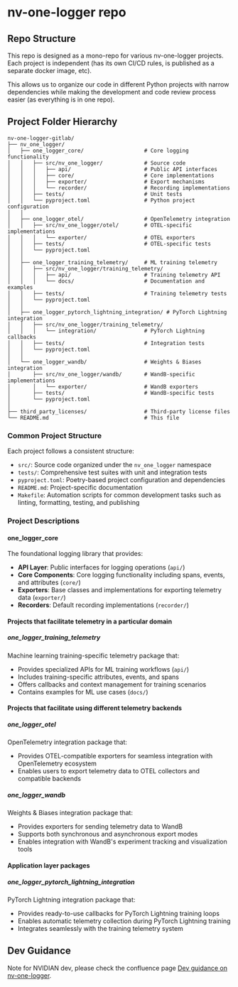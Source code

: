 # nv-one-logger repo

## Repo Structure

This repo is designed as a mono-repo for various nv-one-logger projects. Each project is independent (has its own CI/CD rules, is published as a separate docker image, etc).

This allows us to organize our code in different Python projects with narrow dependencies while making the development and code review process easier (as everything is in one repo).

## Project Folder Hierarchy

```
nv-one-logger-gitlab/
├── nv_one_logger/
│   ├── one_logger_core/                   # Core logging functionality
│   │   ├── src/nv_one_logger/             # Source code
│   │   │   ├── api/                       # Public API interfaces
│   │   │   ├── core/                      # Core implementations
│   │   │   ├── exporter/                  # Export mechanisms
│   │   │   └── recorder/                  # Recording implementations
│   │   ├── tests/                         # Unit tests
│   │   └── pyproject.toml                 # Python project configuration
│   │
│   ├── one_logger_otel/                   # OpenTelemetry integration
│   │   ├── src/nv_one_logger/otel/        # OTEL-specific implementations
│   │   │   └── exporter/                  # OTEL exporters
│   │   ├── tests/                         # OTEL-specific tests
│   │   └── pyproject.toml
│   │
│   ├── one_logger_training_telemetry/     # ML training telemetry
│   │   ├── src/nv_one_logger/training_telemetry/
│   │   │   ├── api/                       # Training telemetry API
│   │   │   └── docs/                      # Documentation and examples
│   │   ├── tests/                         # Training telemetry tests
│   │   └── pyproject.toml
│   │
│   ├── one_logger_pytorch_lightning_integration/ # PyTorch Lightning integration
│   │   ├── src/nv_one_logger/training_telemetry/
│   │   │   └── integration/               # PyTorch Lightning callbacks
│   │   ├── tests/                         # Integration tests
│   │   └── pyproject.toml
│   │
│   └── one_logger_wandb/                  # Weights & Biases integration
│       ├── src/nv_one_logger/wandb/       # WandB-specific implementations
│       │   └── exporter/                  # WandB exporters
│       ├── tests/                         # WandB-specific tests
│       └── pyproject.toml
│
├── third_party_licenses/                  # Third-party license files
└── README.md                              # This file
```

### Common Project Structure

Each project follows a consistent structure:
- `src/`: Source code organized under the `nv_one_logger` namespace
- `tests/`: Comprehensive test suites with unit and integration tests
- `pyproject.toml`: Poetry-based project configuration and dependencies
- `README.md`: Project-specific documentation
- `Makefile`: Automation scripts for common development tasks such as linting, formatting, testing, and publishing

### Project Descriptions

#### one_logger_core
The foundational logging library that provides:
- **API Layer**: Public interfaces for logging operations (`api/`)
- **Core Components**: Core logging functionality including spans, events, and attributes (`core/`)
- **Exporters**: Base classes and implementations for exporting telemetry data (`exporter/`)
- **Recorders**: Default recording implementations (`recorder/`)


#### Projects that facilitate telemetry in a particular domain

##### one_logger_training_telemetry
Machine learning training-specific telemetry package that:
- Provides specialized APIs for ML training workflows (`api/`)
- Includes training-specific attributes, events, and spans
- Offers callbacks and context management for training scenarios
- Contains examples for ML use cases (`docs/`)

#### Projects that facilitate using different telemetry backends

##### one_logger_otel
OpenTelemetry integration package that:
- Provides OTEL-compatible exporters for seamless integration with OpenTelemetry ecosystem
- Enables users to export telemetry data to OTEL collectors and compatible backends

##### one_logger_wandb
Weights & Biases integration package that:
- Provides exporters for sending telemetry data to WandB
- Supports both synchronous and asynchronous export modes
- Enables integration with WandB's experiment tracking and visualization tools

#### Application layer packages

##### one_logger_pytorch_lightning_integration
PyTorch Lightning integration package that:
- Provides ready-to-use callbacks for PyTorch Lightning training loops
- Enables automatic telemetry collection during PyTorch Lightning training
- Integrates seamlessly with the training telemetry system



## Dev Guidance

Note for NVIDIAN dev, please check the confluence page [Dev guidance on nv-one-logger](https://confluence.nvidia.com/display/MLWFO/Dev+guidance+on+nv-one-logger).
